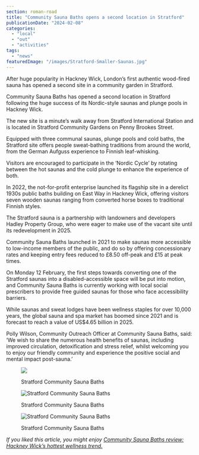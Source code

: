 ```yaml
---
section: roman-road
title: "Community Sauna Baths opens a second location in Stratford"
publicationDate: "2024-02-08"
categories: 
  - "local"
  - "out"
  - "activities"
tags: 
  - "news"
featuredImage: "/images/Stratford-Smaller-Saunas.jpg"
---
```


After huge popularity in Hackney Wick, London’s first authentic wood-fired sauna has opened a second site in a community garden in Stratford. 

Community Sauna Baths has opened a second location in Stratford following the huge success of its Nordic-style saunas and plunge pools in Hackney Wick.

The new site is a minute’s walk away from Stratford International Station and is located in Stratford Community Gardens on Penny Brookes Street.

Equipped with three communal saunas, plunge pools and cold baths, the Stratford site offers people sweat-bathing traditions from around the world, from the German Aufguss experience to Finnish leaf-whisking.

Visitors are encouraged to participate in the ‘Nordic Cycle’ by rotating between the hot saunas and the cold plunge to enhance the experience of both.

In 2022, the not-for-profit enterprise launched its flagship site in a derelict 1930s public baths building on East Way in Hackney Wick, offering visitors seven wooden saunas ranging from converted horse boxes to traditional Finnish styles.

The Stratford sauna is a partnership with landowners and developers Hadley Property Group, who were eager to make use of the vacant site until its redevelopment in 2025.

Community Sauna Baths launched in 2021 to make saunas more accessible to low-income members of the public, and do so by offering concessionary rates and keeping entry fees reduced to £8.50 off-peak and £15 at peak times.

On Monday 12 February, the first steps towards converting one of the Stratford saunas into a disabled-accessible space will be put into motion, and Community Sauna Baths is currently working with local social prescribers to provide free guided saunas for those who face accessibility barriers.

While saunas and sweat lodges have been wellness staples for over 10,000 years, the global sauna and spa market has boomed since 2021 and is forecast to reach a value of US$4.65 billion in 2025.

Polly Wilson, Community Outreach Officer at Community Sauna Baths, said: ‘We wish to share the numerous health benefits of saunas, including improved circulation, detoxification and stress relief, whilst welcoming you to enjoy our friendly community and experience the positive social and mental impact post-sauna.’

<figure>

![](/images/Bath-Stratford-1024x683.jpg)

<figcaption>

Stratford Community Sauna Baths

</figcaption>

</figure>

<figure>

![Stratford Community Sauna Baths](/images/Charlie-and-Polly-Stratford-1024x683.jpg)

<figcaption>

Stratford Community Sauna Baths

</figcaption>

</figure>

<figure>

![Stratford Community Sauna Baths](/images/Outside-Big-Sauna-Stratford-1024x683.jpg)

<figcaption>

Stratford Community Sauna Baths

</figcaption>

</figure>

_If you liked this article, you might enjoy_ [_Community Sauna Baths review: Hackney Wick’s hottest wellness trend._](https://romanroadlondon.com/community-sauna-baths-hackney-wick-review/)

